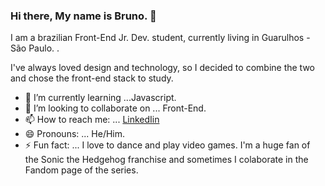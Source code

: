 ### Hi there, My name is Bruno. 👋
I am a brazilian Front-End Jr. Dev. student, currently living in Guarulhos - São Paulo. . 

I've always loved design and technology, so I decided to combine the two and chose the front-end stack to study. 


- 🌱 I’m currently learning ...Javascript.
- 👯 I’m looking to collaborate on ... Front-End.
- 📫 How to reach me: ... [LinkedIin](https://www.linkedin.com/in/bruno-henrique-santos-gomes/)
- 😄 Pronouns: ... He/Him.
- ⚡ Fun fact: ... I love to dance and play video games. I'm a huge fan of the Sonic the Hedgehog franchise and sometimes I colaborate in the Fandom page of the series.
